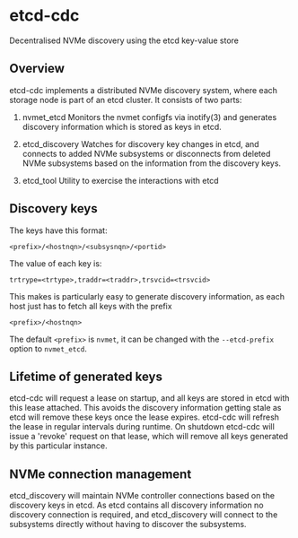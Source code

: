 # etcd-cdc
Decentralised NVMe discovery using the etcd key-value store

## Overview
etcd-cdc implements a distributed NVMe discovery system, where each storage
node is part of an etcd cluster. It consists of two parts:

1) nvmet_etcd
Monitors the nvmet configfs via inotify(3) and generates discovery information
which is stored as keys in etcd.

2) etcd_discovery
Watches for discovery key changes in etcd, and connects to added NVMe
subsystems or disconnects from deleted NVMe subsystems based on the
information from the discovery keys.

3) etcd_tool
Utility to exercise the interactions with etcd

## Discovery keys
The keys have this format:

~~~
<prefix>/<hostnqn>/<subsysnqn>/<portid>
~~~

The value of each key is:

~~~
trtrype=<trtype>,traddr=<traddr>,trsvcid=<trsvcid>
~~~

This makes is particularly easy to generate discovery information, as each
host just has to fetch all keys with the prefix

~~~
<prefix>/<hostnqn>
~~~

The default `<prefix>` is `nvmet`, it can be changed with the `--etcd-prefix`
option to `nvmet_etcd`.

## Lifetime of generated keys
etcd-cdc will request a lease on startup, and all keys are stored in etcd
with this lease attached. This avoids the discovery information getting stale
as etcd will remove these keys once the lease expires.
etcd-cdc will refresh the lease in regular intervals during runtime.
On shutdown etcd-cdc will issue a 'revoke' request on that lease, which will
remove all keys generated by this particular instance.

## NVMe connection management
etcd_discovery will maintain NVMe controller connections based on the
discovery keys in etcd. As etcd contains all discovery information no
discovery connection is required, and etcd_discovery will connect to
the subsystems directly without having to discover the subsystems.
